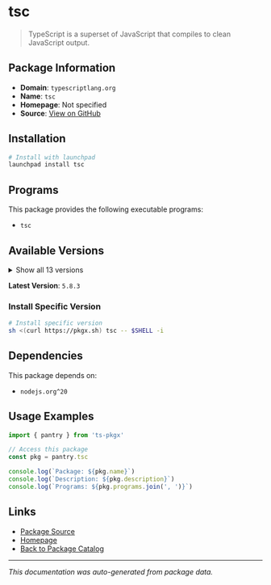 # tsc

> TypeScript is a superset of JavaScript that compiles to clean JavaScript output.

## Package Information

- **Domain**: `typescriptlang.org`
- **Name**: `tsc`
- **Homepage**: Not specified
- **Source**: [View on GitHub](https://github.com/pkgxdev/pantry/tree/main/projects/typescriptlang.org/package.yml)

## Installation

```bash
# Install with launchpad
launchpad install tsc
```

## Programs

This package provides the following executable programs:

- `tsc`

## Available Versions

<details>
<summary>Show all 13 versions</summary>

- `5.8.3`, `5.8.2`, `5.7.3`, `5.7.2`, `5.6.3`
- `5.6.2`, `5.5.4`, `5.5.3`, `5.5.2`, `5.4.5`
- `5.4.4`, `5.4.3`, `5.4.2`

</details>

**Latest Version**: `5.8.3`

### Install Specific Version

```bash
# Install specific version
sh <(curl https://pkgx.sh) tsc -- $SHELL -i
```

## Dependencies

This package depends on:

- `nodejs.org^20`

## Usage Examples

```typescript
import { pantry } from 'ts-pkgx'

// Access this package
const pkg = pantry.tsc

console.log(`Package: ${pkg.name}`)
console.log(`Description: ${pkg.description}`)
console.log(`Programs: ${pkg.programs.join(', ')}`)
```

## Links

- [Package Source](https://github.com/pkgxdev/pantry/tree/main/projects/typescriptlang.org/package.yml)
- [Homepage](#)
- [Back to Package Catalog](../package-catalog.md)

---

*This documentation was auto-generated from package data.*
